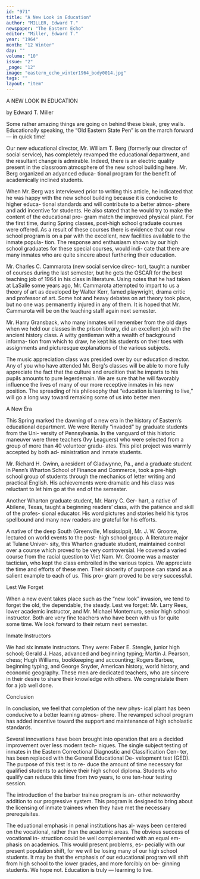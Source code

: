```yaml
---
id: "971"
title: "A New Look in Education"
author: "MILLER, Edward T."
newspaper: "The Eastern Echo"
editor: "Miller, Edward T."
year: "1964"
month: "12 Winter"
day: ""
volume: "10"
issue: "2"
_page: "12"
image: "eastern_echo_winter1964_body0014.jpg"
tags: ""
layout: "item"
---
```

A
NEW 
LOOK
IN
EDUCATION

by Edward T. Miller

Some rather amazing things are going on behind these
bleak, grey walls. Educationally speaking, the “Old
Eastern State Pen” is on the march forward — in quick
time!

Our new educational director, Mr. William T. Berg
(formerly our director of social service), has completely
revamped the educational department, and the resultant
change is admirable. Indeed, there is an electric quality
present in the classroom atmosphere of the new school
building here. Mr. Berg organized an adyanced educa-
tional program for the benefit of academically inclined
students.

When Mr. Berg was interviewed prior to writing this
article, he indicated that he was happy with the new
school building because it is conducive to higher educa-
tional standards and will contribute to a better atmos-
phere and add incentive for students. He also stated that
he would try to make the content of the educational pro-
gram match the improved physical plant. For the first
time, during Spring classes, post-high school graduate
courses were offered. As a result of these courses there is
evidence that our new school program is on a par with the
excellent, new facilities available to the inmate popula-
tion. The response and enthusiasm shown by our high
school graduates for these special courses, would indi-
cate that there are many inmates who are quite sincere
about furthering their education.

Mr. Charles C. Cammarota (new social service direc-
tor), taught a number of courses during the last semester,
but he gets the OSCAR for the best teaching job of 1964
in his class in literature. Using notes that he had taken
at LaSalle some years ago, Mr. Cammarota attempted
to impart to us a theory of art as developed by Walter
Kerr, famed playwright, drama critic and professor of art.
Some hot and heavy debates on art theory took place, but
no one was permanently injured in any of them. It is
hoped that Mr. Cammarota will be on the teaching staff
again next semester.

Mr. Harry Gransback, who many inmates will remember
from the old days when we held our classes in the prison
library, did an excellent job with the ancient history class.
A witty gentleman with a wealth of background informa-
tion from which to draw, he kept his students on their toes
with assignments and picturesque explanations of the
various subjects.

The music appreciation class was presided over by our
education director. Any of you who have attended Mr.
Berg's classes will be able to more fully appreciate the
fact that the culture and erudition that he imparts to
his pupils amounts to pure legerdemain. We are sure that
he will favorably influence the lives of many of our more
receptive inmates in his new position. The spreading of
his philosophy that “education is learning to live,” will go
a long way toward remaking some of us into better men.

A New Era

This Spring marked the dawning of a new era in the
history of Eastern’s educational department. We were
literally “invaded” by graduate students from the Uni-
versity of Pennsylvania. In the vanguard of this historic
maneuver were three teachers (Ivy Leaguers) who were
selected from a group of more than 40 volunteer gradu-
ates. This pilot project was warmly accepted by both ad-
ministration and inmate students.

Mr. Richard H. Gwinn, a resident of Gladwynne, Pa.,
and a graduate student in Penn’s Wharton School of
Finance and Commerce, took a pre-high school group of
students through the mechanics of letter writing and
practical English. His achievements were dramatic and
his class was reluctant to let him go at the end of the
semester.

Another Wharton graduate student, Mr. Harry C. Ger-
hart, a native of Abilene, Texas, taught a beginning
readers’ class, with the patience and skill of the profes-
sional educator. His word pictures and stories held his
tyros spellbound and many new readers are grateful for
his efforts.

A native of the deep South (Greenville, Mississippi),
Mr. J. W. Groome, lectured on world events to the post-
high school group. A literature major at Tulane Univer-
sity, this Wharton graduate student, maintained control
over a course which proved to be very controversial. He
covered a varied course from the racial question to Viet
Nam. Mr. Groome was a master tactician, who kept the
class embroiled in the various topics. We appreciate the
time and efforts of these men. Their sincerity of purpose
can stand as a salient example to each of us. This pro-
gram proved to be very successful.

Lest We Forget

When a new event takes place such as the “new look”
invasion, we tend to forget the old, the dependable, the
steady. Lest we forget: Mr. Larry Rees, lower academic
instructor, and Mr. Michael Montemuro, senior high
school instructor. Both are very fine teachers who have
been with us for quite some time. We look forward to
their return next semester.

Inmate Instructors

We had six inmate instructors. They were: Faber E.
Stengle, junior high school; Gerald J. Haas, advanced and
beginning typing; Martin J. Pearson, chess; Hugh
Williams, bookkeeping and accounting; Rogers Barbee,
beginning typing, and George Snyder, American history,
world history, and economic geography. These men are
dedicated teachers, who are sincere in their desire to
share their knowledge with others. We congratulate them
for a job well done.

Conclusion

In conclusion, we feel that completion of the new phys-
ical plant has been conducive to a better learning atmos-
phere. The revamped school program has added incentive
toward the support and maintenance of high scholastic
standards.

Several innovations have been brought into operation
that are a decided improvement over less modern tech-
niques. The single subject testing of inmates in the
Eastern Correctional Diagnostic and Classification Cen-
ter, has been replaced with the General Educational De-
velopment test (GED). The purpose of this test is to re-
duce the amount of time necessary for qualified students
to achieve their high school diploma. Students who qualify
can reduce this time from two years, to one ten-hour
testing session.

The introduction of the barber trainee program is an-
other noteworthy addition to our progressive system. This
program is designed to bring about the licensing of inmate
trainees when they have met the necessary prerequisites.

The eduational emphasis in penal institutions has al-
ways been centered on the vocational, rather than the
academic areas. The obvious success of vocational in-
struction could be well complemented with an equal em-
phasis on academics. This would present problems, es-
pecially with our present population shift, for we will be
losing many of our high school students. It may be that
the emphasis of our educational program will shift from
high school to the lower grades, and more forcibly on be-
ginning students. We hope not. Education is truly —
learning to live.
